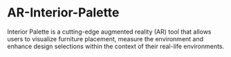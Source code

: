 # AR-Interior-Palette
Interior Palette is a cutting-edge augmented reality (AR) tool that allows users to visualize furniture placement, measure the environment and enhance design selections within the context of their real-life environments.

